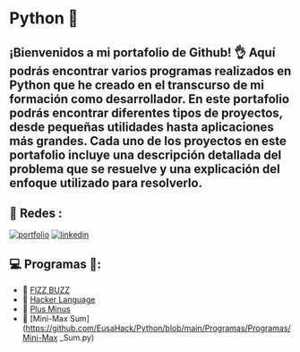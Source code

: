# Python :snake:
## ¡Bienvenidos a mi portafolio de Github! :ok_hand: Aquí podrás encontrar varios programas realizados en Python que he creado en el transcurso de mi formación como desarrollador. En este portafolio podrás encontrar diferentes tipos de proyectos, desde pequeñas utilidades hasta aplicaciones más grandes. Cada uno de los proyectos en este portafolio incluye una descripción detallada del problema que se resuelve y una explicación del enfoque utilizado para resolverlo.
## :link: Redes :
[![portfolio](https://img.shields.io/badge/my_portfolio-000?style=for-the-badge&logo=ko-fi&logoColor=white)](https://github.com/EusaHack)
[![linkedin](https://img.shields.io/badge/linkedin-0A66C2?style=for-the-badge&logo=linkedin&logoColor=white)](https://www.linkedin.com/in/eusa/)
## :computer: Programas :100:: 

- :snake: [FIZZ BUZZ](https://github.com/EusaHack/Python/blob/main/Programas/FizzBuzz.py)
- :snake: [Hacker Language](https://github.com/EusaHack/Python/blob/main/Programas/LenguajeHacker.py)
- :snake: [Plus Minus](https://github.com/EusaHack/Python/blob/main/Programas/Plus_Minus.py)
- :snake: [Mini-Max Sum](https://github.com/EusaHack/Python/blob/main/Programas/Programas/Mini-Max _Sum.py)
